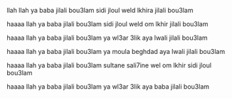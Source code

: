 llah llah ya baba jilali bou3lam
sidi jloul weld lkhira jilali bou3lam

haaaa llah ya baba jilali bou3lam
sidi jloul weld om lkhir jilali bou3lam

haaaa llah ya baba jilali bou3lam
ya wl3ar 3lik aya lwali jilali bou3lam

haaaa llah ya baba jilali bou3lam
ya moula beghdad aya lwali jilali bou3lam

haaaa llah ya baba jilali bou3lam
sultane sali7ine wel om lkhir sidi jloul bou3lam

haaaa llah ya baba jilali bou3lam
ya wl3ar 3lik aya baba jilali bou3lam
